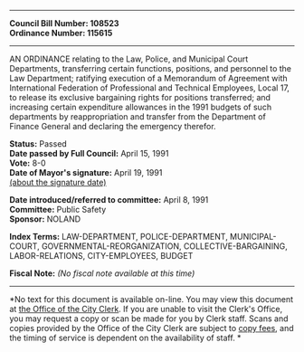 * * * * *  
  
**Council Bill Number: [](#h0)[](#h2)108523**   
**Ordinance Number: 115615**  
  
* * * * *  
  
AN ORDINANCE relating to the Law, Police, and Municipal Court Departments, transferring certain functions, positions, and personnel to the Law Department; ratifying execution of a Memorandum of Agreement with International Federation of Professional and Technical Employees, Local 17, to release its exclusive bargaining rights for positions transferred; and increasing certain expenditure allowances in the 1991 budgets of such departments by reappropriation and transfer from the Department of Finance General and declaring the emergency therefor.  
  
**Status:** Passed   
**Date passed by Full Council:** April 15, 1991   
**Vote:** 8-0   
**Date of Mayor's signature:** April 19, 1991   
[(about the signature date)](/~public/approvaldate.htm)   
  
  
**Date introduced/referred to committee:** April 8, 1991   
**Committee:** Public Safety   
**Sponsor:** NOLAND   
  
**Index Terms:** LAW-DEPARTMENT, POLICE-DEPARTMENT, MUNICIPAL-COURT, GOVERNMENTAL-REORGANIZATION, COLLECTIVE-BARGAINING, LABOR-RELATIONS, CITY-EMPLOYEES, BUDGET  
  
**Fiscal Note:** *(No fiscal note available at this time)*  
  
* * * * *  
  
*No text for this document is available on-line. You may view this document at [the Office of the City Clerk](http://www.seattle.gov/leg/clerk/contactUs.htm). If you are unable to visit the Clerk's Office, you may request a copy or scan be made for you by Clerk staff. Scans and copies provided by the Office of the City Clerk are subject to [copy fees](http://clerk.seattle.gov/~public/clerkfees.htm), and the timing of service is dependent on the availability of staff. *  
  
  
